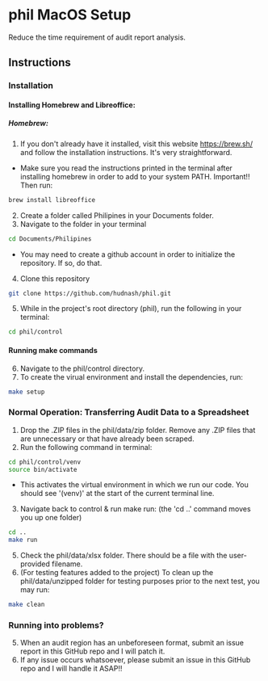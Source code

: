 # phil MacOS Setup
Reduce the time requirement of audit report analysis.
## Instructions
### Installation
#### Installing Homebrew and Libreoffice:

##### Homebrew:
1. If you don't already have it installed, visit this website https://brew.sh/ and follow the installation instructions. It's very straightforward. 
- Make sure you read the instructions printed in the terminal after installing homebrew in order to add to your system PATH. Important!! Then run:
```bash
brew install libreoffice
```
2. Create a folder called Philipines in your Documents folder.  
3. Navigate to the folder in your terminal 
```bash
cd Documents/Philipines
```
- You may need to create a github account in order to initialize the repository. If so, do that. 
4. Clone this repository
```bash
git clone https://github.com/hudnash/phil.git
```
5. While in the project's root directory (phil), run the following in your terminal:
```bash
cd phil/control
```
#### Running make commands
6. Navigate to the phil/control directory.
7. To create the virual environment and install the dependencies, run:
```bash
make setup
```
### Normal Operation: Transferring Audit Data to a Spreadsheet
1. Drop the .ZIP files in the phil/data/zip folder. Remove any .ZIP files that are unnecessary or that have already been scraped.
2. Run the following command in terminal:
```bash
cd phil/control/venv
source bin/activate
```
- This activates the virtual environment in which we run our code. You should see '(venv)' at the start of the current terminal line.
3. Navigate back to control & run make run: (the 'cd ..' command moves you up one folder)
```bash
cd ..
make run
```
5. Check the phil/data/xlsx folder. There should be a file with the user-provided filename.
6. (For testing features added to the project) To clean up the phil/data/unzipped folder for testing purposes prior to the next test, you may run:
```bash
make clean
```
### Running into problems?
5. When an audit region has an unbeforeseen format, submit an issue report in this GitHub repo and I will patch it.
6. If any issue occurs whatsoever, please submit an issue in this GitHub repo and I will handle it ASAP!!
